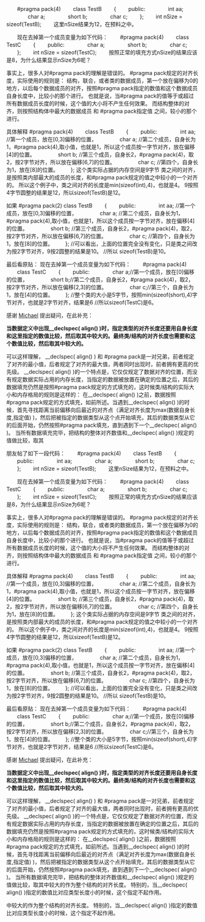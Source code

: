 　　#pragma pack(4)
　　class TestB
　　{
　　public:
　　　　int aa;
　　　　char a;
　　　　short b;
　　　　char c;
　　};
　　int nSize = sizeof(TestB);
　　这里nSize结果为12，在预料之中。

　　现在去掉第一个成员变量为如下代码：
　　#pragma pack(4)
　　class TestC
　　{
　　public:
　　　　char a;
　　　　short b;
　　　　char c;
　　};
　　int nSize = sizeof(TestC);
　　按照正常的填充方式nSize的结果应该是8，为什么结果显示nSize为6呢？

事实上，很多人对#pragma pack的理解是错误的。
\#pragma pack规定的对齐长度，实际使用的规则是：
结构，联合，或者类的数据成员，第一个放在偏移为0的地方，以后每个数据成员的对齐，按照#pragma pack指定的数值和这个数据成员自身长度中，比较小的那个进行。
也就是说，当#pragma pack的值等于或超过所有数据成员长度的时候，这个值的大小将不产生任何效果。
而结构整体的对齐，则按照结构体中最大的数据成员 和 #pragma pack指定值 之间，较小的那个进行。

具体解释
\#pragma pack(4)
　　class TestB
　　{
　　public:
　　　　int aa; //第一个成员，放在[0,3]偏移的位置，
　　　　char a; //第二个成员，自身长为1，#pragma pack(4),取小值，也就是1，所以这个成员按一字节对齐，放在偏移[4]的位置。
　　　　short b; //第三个成员，自身长2，#pragma pack(4)，取2，按2字节对齐，所以放在偏移[6,7]的位置。
　　　　char c; //第四个，自身长为1，放在[8]的位置。
　　};
这个类实际占据的内存空间是9字节
类之间的对齐，是按照类内部最大的成员的长度，和#pragma pack规定的值之中较小的一个对齐的。
所以这个例子中，类之间对齐的长度是min(sizeof(int),4)，也就是4。
9按照4字节圆整的结果是12，所以sizeof(TestB)是12。


如果
\#pragma pack(2)
  class TestB
　　{
　　public:
　　　　int aa; //第一个成员，放在[0,3]偏移的位置，
　　　　char a; //第二个成员，自身长为1，#pragma pack(4),取小值，也就是1，所以这个成员按一字节对齐，放在偏移[4]的位置。
　　　　short b; //第三个成员，自身长2，#pragma pack(4)，取2，按2字节对齐，所以放在偏移[6,7]的位置。
　　　　char c; //第四个，自身长为1，放在[8]的位置。
　　};
//可以看出，上面的位置完全没有变化，只是类之间改为按2字节对齐，9按2圆整的结果是10。
//所以 sizeof(TestB)是10。

最后看原贴：
现在去掉第一个成员变量为如下代码：
　　#pragma pack(4)
　　class TestC
　　{
　　public:
　　　　char a;//第一个成员，放在[0]偏移的位置，
　　　　short b;//第二个成员，自身长2，#pragma pack(4)，取2，按2字节对齐，所以放在偏移[2,3]的位置。
　　　　char c;//第三个，自身长为1，放在[4]的位置。
　　};
//整个类的大小是5字节，按照min(sizeof(short),4)字节对齐，也就是2字节对齐，结果是6
//所以sizeof(TestC)是6。

感谢 [Michael](http://blog.vckbase.com/Michael/) 提出疑问，在此补充：

**当数据定义中出现__declspec( align() )时，指定类型的对齐长度还要用自身长度和这里指定的数值比较，然后取其中较大的。最终类/结构的对齐长度也需要和这个数值比较，然后取其中较大的。**

可以这样理解， __declspec( align() ) 和 #pragma pack是一对兄弟，前者规定了对齐的最小值，后者规定了对齐的最大值，两者同时出现时，前者拥有更高的优先级。
__declspec( align() )的一个特点是，它仅仅规定了数据对齐的位置，而没有规定数据实际占用的内存长度，当指定的数据被放置在确定的位置之后，其后的数据填充仍然是按照#pragma pack规定的方式填充的，这时候类/结构的实际大小和内存格局的规则是这样的：
在__declspec( align() )之前，数据按照#pragma pack规定的方式填充，如前所述。当遇到__declspec( align() )的时候，首先寻找距离当前偏移向后最近的对齐点（满足对齐长度为max(数据自身长度,指定值) )，然后把被指定的数据类型从这个点开始填充，其后的数据类型从它的后面开始，仍然按照#pragma pack填充，直到遇到下一个__declspec( align() )。
当所有数据填充完毕，把结构的整体对齐数值和__declspec( align() )规定的值做比较，取其

朋友帖了如下一段代码：
　　#pragma pack(4)
　　class TestB
　　{
　　public:
　　　　int aa;
　　　　char a;
　　　　short b;
　　　　char c;
　　};
　　int nSize = sizeof(TestB);
　　这里nSize结果为12，在预料之中。

　　现在去掉第一个成员变量为如下代码：
　　#pragma pack(4)
　　class TestC
　　{
　　public:
　　　　char a;
　　　　short b;
　　　　char c;
　　};
　　int nSize = sizeof(TestC);
　　按照正常的填充方式nSize的结果应该是8，为什么结果显示nSize为6呢？

事实上，很多人对#pragma pack的理解是错误的。
\#pragma pack规定的对齐长度，实际使用的规则是：
结构，联合，或者类的数据成员，第一个放在偏移为0的地方，以后每个数据成员的对齐，按照#pragma pack指定的数值和这个数据成员自身长度中，比较小的那个进行。
也就是说，当#pragma pack的值等于或超过所有数据成员长度的时候，这个值的大小将不产生任何效果。
而结构整体的对齐，则按照结构体中最大的数据成员 和 #pragma pack指定值 之间，较小的那个进行。

具体解释
\#pragma pack(4)
　　class TestB
　　{
　　public:
　　　　int aa; //第一个成员，放在[0,3]偏移的位置，
　　　　char a; //第二个成员，自身长为1，#pragma pack(4),取小值，也就是1，所以这个成员按一字节对齐，放在偏移[4]的位置。
　　　　short b; //第三个成员，自身长2，#pragma pack(4)，取2，按2字节对齐，所以放在偏移[6,7]的位置。
　　　　char c; //第四个，自身长为1，放在[8]的位置。
　　};
这个类实际占据的内存空间是9字节
类之间的对齐，是按照类内部最大的成员的长度，和#pragma pack规定的值之中较小的一个对齐的。
所以这个例子中，类之间对齐的长度是min(sizeof(int),4)，也就是4。
9按照4字节圆整的结果是12，所以sizeof(TestB)是12。


如果
\#pragma pack(2)
  class TestB
　　{
　　public:
　　　　int aa; //第一个成员，放在[0,3]偏移的位置，
　　　　char a; //第二个成员，自身长为1，#pragma pack(4),取小值，也就是1，所以这个成员按一字节对齐，放在偏移[4]的位置。
　　　　short b; //第三个成员，自身长2，#pragma pack(4)，取2，按2字节对齐，所以放在偏移[6,7]的位置。
　　　　char c; //第四个，自身长为1，放在[8]的位置。
　　};
//可以看出，上面的位置完全没有变化，只是类之间改为按2字节对齐，9按2圆整的结果是10。
//所以 sizeof(TestB)是10。

最后看原贴：
现在去掉第一个成员变量为如下代码：
　　#pragma pack(4)
　　class TestC
　　{
　　public:
　　　　char a;//第一个成员，放在[0]偏移的位置，
　　　　short b;//第二个成员，自身长2，#pragma pack(4)，取2，按2字节对齐，所以放在偏移[2,3]的位置。
　　　　char c;//第三个，自身长为1，放在[4]的位置。
　　};
//整个类的大小是5字节，按照min(sizeof(short),4)字节对齐，也就是2字节对齐，结果是6
//所以sizeof(TestC)是6。

感谢 [Michael](http://blog.vckbase.com/Michael/) 提出疑问，在此补充：

**当数据定义中出现__declspec( align() )时，指定类型的对齐长度还要用自身长度和这里指定的数值比较，然后取其中较大的。最终类/结构的对齐长度也需要和这个数值比较，然后取其中较大的。**

可以这样理解， __declspec( align() ) 和 #pragma pack是一对兄弟，前者规定了对齐的最小值，后者规定了对齐的最大值，两者同时出现时，前者拥有更高的优先级。
__declspec( align() )的一个特点是，它仅仅规定了数据对齐的位置，而没有规定数据实际占用的内存长度，当指定的数据被放置在确定的位置之后，其后的数据填充仍然是按照#pragma pack规定的方式填充的，这时候类/结构的实际大小和内存格局的规则是这样的：
在__declspec( align() )之前，数据按照#pragma pack规定的方式填充，如前所述。当遇到__declspec( align() )的时候，首先寻找距离当前偏移向后最近的对齐点（满足对齐长度为max(数据自身长度,指定值) )，然后把被指定的数据类型从这个点开始填充，其后的数据类型从它的后面开始，仍然按照#pragma pack填充，直到遇到下一个__declspec( align() )。
当所有数据填充完毕，把结构的整体对齐数值和__declspec( align() )规定的值做比较，取其中较大的作为整个结构的对齐长度。
特别的，当__declspec( align() )指定的数值比对应类型长度小的时候，这个指定不起作用。

中较大的作为整个结构的对齐长度。
特别的，当__declspec( align() )指定的数值比对应类型长度小的时候，这个指定不起作用。